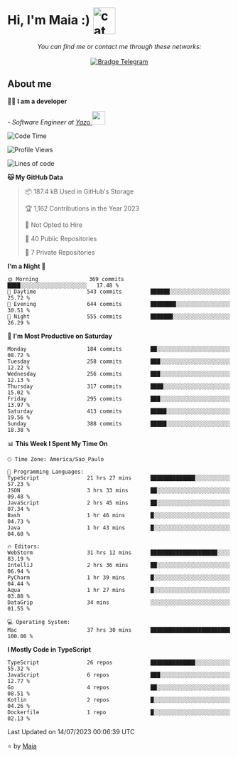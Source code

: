 <h1 align="left">Hi, I'm Maia :) 
<img src="https://emojis.slackmojis.com/emojis/images/1643509834/36299/black-cat.gif?1643509834" width="50" height="60" align="center"  alt="cat"/>
</h1>

<p align="center">
    <i>You can find me or contact me through these networks:</i>
    <br/><br/>
    <a href="https://t.me/mrootx" target="_blank">
        <img src="https://img.shields.io/badge/-Telegram-2CA5E0?logo=telegram&style=flat&logoColor=white" alt="Bradge Telegram" />
    </a>
</p>

## About me

:technologist: <strong>I am a developer</strong> <br>

<p><em> - Software Engineer at <a href="[https://pdasolucoes.com.br](https://yazo.com.br/)">Yazo
</a><img src="https://media.giphy.com/media/WUlplcMpOCEmTGBtBW/giphy.gif" width="30"> 
</em></p>

<!--START_SECTION:waka-->
![Code Time](http://img.shields.io/badge/Code%20Time-2%2C927%20hrs%2035%20mins-blue)

![Profile Views](http://img.shields.io/badge/Profile%20Views-7-blue)

![Lines of code](https://img.shields.io/badge/From%20Hello%20World%20I%27ve%20Written-590.2%20thousand%20lines%20of%20code-blue)

**🐱 My GitHub Data** 

> 📦 187.4 kB Used in GitHub's Storage 
 > 
> 🏆 1,162 Contributions in the Year 2023
 > 
> 🚫 Not Opted to Hire
 > 
> 📜 40 Public Repositories 
 > 
> 🔑 7 Private Repositories 
 > 
**I'm a Night 🦉** 

```text
🌞 Morning                369 commits         ████░░░░░░░░░░░░░░░░░░░░░   17.48 % 
🌆 Daytime                543 commits         ██████░░░░░░░░░░░░░░░░░░░   25.72 % 
🌃 Evening                644 commits         ████████░░░░░░░░░░░░░░░░░   30.51 % 
🌙 Night                  555 commits         ███████░░░░░░░░░░░░░░░░░░   26.29 % 
```
📅 **I'm Most Productive on Saturday** 

```text
Monday                   184 commits         ██░░░░░░░░░░░░░░░░░░░░░░░   08.72 % 
Tuesday                  258 commits         ███░░░░░░░░░░░░░░░░░░░░░░   12.22 % 
Wednesday                256 commits         ███░░░░░░░░░░░░░░░░░░░░░░   12.13 % 
Thursday                 317 commits         ████░░░░░░░░░░░░░░░░░░░░░   15.02 % 
Friday                   295 commits         ███░░░░░░░░░░░░░░░░░░░░░░   13.97 % 
Saturday                 413 commits         █████░░░░░░░░░░░░░░░░░░░░   19.56 % 
Sunday                   388 commits         █████░░░░░░░░░░░░░░░░░░░░   18.38 % 
```


📊 **This Week I Spent My Time On** 

```text
🕑︎ Time Zone: America/Sao_Paulo

💬 Programming Languages: 
TypeScript               21 hrs 27 mins      ██████████████░░░░░░░░░░░   57.23 % 
JSON                     3 hrs 33 mins       ██░░░░░░░░░░░░░░░░░░░░░░░   09.48 % 
JavaScript               2 hrs 45 mins       ██░░░░░░░░░░░░░░░░░░░░░░░   07.34 % 
Bash                     1 hr 46 mins        █░░░░░░░░░░░░░░░░░░░░░░░░   04.73 % 
Java                     1 hr 43 mins        █░░░░░░░░░░░░░░░░░░░░░░░░   04.60 % 

🔥 Editors: 
WebStorm                 31 hrs 12 mins      █████████████████████░░░░   83.19 % 
IntelliJ                 2 hrs 36 mins       ██░░░░░░░░░░░░░░░░░░░░░░░   06.94 % 
PyCharm                  1 hr 39 mins        █░░░░░░░░░░░░░░░░░░░░░░░░   04.44 % 
Aqua                     1 hr 27 mins        █░░░░░░░░░░░░░░░░░░░░░░░░   03.88 % 
DataGrip                 34 mins             ░░░░░░░░░░░░░░░░░░░░░░░░░   01.55 % 

💻 Operating System: 
Mac                      37 hrs 30 mins      █████████████████████████   100.00 % 
```

**I Mostly Code in TypeScript** 

```text
TypeScript               26 repos            ██████████████░░░░░░░░░░░   55.32 % 
JavaScript               6 repos             ███░░░░░░░░░░░░░░░░░░░░░░   12.77 % 
Go                       4 repos             ██░░░░░░░░░░░░░░░░░░░░░░░   08.51 % 
Kotlin                   2 repos             █░░░░░░░░░░░░░░░░░░░░░░░░   04.26 % 
Dockerfile               1 repo              █░░░░░░░░░░░░░░░░░░░░░░░░   02.13 % 
```




 Last Updated on 14/07/2023 00:06:39 UTC
<!--END_SECTION:waka-->

⭐️ by [Maia](https://github.com/gabrielmaialva33/)


